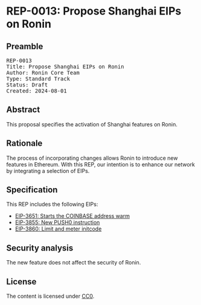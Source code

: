 # REP-0013: Propose Shanghai EIPs on Ronin

## Preamble
<pre>
REP-0013
Title: Propose Shanghai EIPs on Ronin
Author: Ronin Core Team
Type: Standard Track
Status: Draft
Created: 2024-08-01
</pre>

## Abstract

This proposal specifies the activation of Shanghai features on Ronin. 

## Rationale

The process of incorporating changes allows Ronin to introduce new features in Ethereum. With this REP, our intention is to enhance our network by integrating a selection of EIPs.

## Specification

This REP includes the following EIPs:

- [EIP-3651: Starts the COINBASE address warm](https://eips.ethereum.org/EIPS/eip-3651)
- [EIP-3855: New PUSH0 instruction](https://eips.ethereum.org/EIPS/eip-3855)
- [EIP-3860: Limit and meter initcode](https://eips.ethereum.org/EIPS/eip-3860) 


## Security analysis

The new feature does not affect the security of Ronin.

## License

The content is licensed under [CC0](https://creativecommons.org/publicdomain/zero/1.0/).
